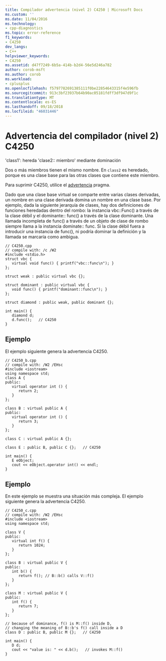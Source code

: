 ```yaml
---
title: Compilador advertencia (nivel 2) C4250 | Microsoft Docs
ms.custom: ''
ms.date: 11/04/2016
ms.technology:
- cpp-diagnostics
ms.topic: error-reference
f1_keywords:
- C4250
dev_langs:
- C++
helpviewer_keywords:
- C4250
ms.assetid: d47f7249-6b5a-414b-b2d4-56e5d246a782
author: corob-msft
ms.author: corob
ms.workload:
- cplusplus
ms.openlocfilehash: f5797782691385111f0be22854643315f4e596fb
ms.sourcegitcommit: 913c3bf23937b64b90ac05181fdff3df947d9f1c
ms.translationtype: MT
ms.contentlocale: es-ES
ms.lasthandoff: 09/18/2018
ms.locfileid: "46031446"
---
```

# <a name="compiler-warning-level-2-c4250"></a>Advertencia del compilador (nivel 2) C4250

'class1': hereda 'clase2:: miembro' mediante dominación

Dos o más miembros tienen el mismo nombre. En `class2` es heredado, porque es una clase base para las otras clases que contiene este miembro.

Para suprimir C4250, utilice el [advertencia](../../preprocessor/warning.md) pragma.

Dado que una clase base virtual se comparte entre varias clases derivadas, un nombre en una clase derivada domina un nombre en una clase base. Por ejemplo, dada la siguiente jerarquía de clases, hay dos definiciones de funciones heredadas dentro del rombo: la instancia vbc::Func() a través de la clase débil y el dominante:: func() a través de la clase dominante. Una llamada incompleta de func() a través de un objeto de clase de rombo siempre llama a la instancia dominate:: func.  Si la clase débil fuera a introducir una instancia de func(), ni podría dominar la definición y la llamada se marcaría como ambigua.

```
// C4250.cpp
// compile with: /c /W2
#include <stdio.h>
struct vbc {
   virtual void func() { printf("vbc::func\n"); }
};

struct weak : public virtual vbc {};

struct dominant : public virtual vbc {
   void func() { printf("dominant::func\n"); }
};

struct diamond : public weak, public dominant {};

int main() {
   diamond d;
   d.func();   // C4250
}
```

## <a name="example"></a>Ejemplo

El ejemplo siguiente genera la advertencia C4250.

```
// C4250_b.cpp
// compile with: /W2 /EHsc
#include <iostream>
using namespace std;
class A {
public:
   virtual operator int () {
      return 2;
   }
};

class B : virtual public A {
public:
   virtual operator int () {
      return 3;
   }
};

class C : virtual public A {};

class E : public B, public C {};   // C4250

int main() {
   E eObject;
   cout << eObject.operator int() << endl;
}
```

## <a name="example"></a>Ejemplo

En este ejemplo se muestra una situación más compleja. El ejemplo siguiente genera la advertencia C4250.

```
// C4250_c.cpp
// compile with: /W2 /EHsc
#include <iostream>
using namespace std;

class V {
public:
   virtual int f() {
      return 1024;
   }
};

class B : virtual public V {
public:
   int b() {
      return f(); // B::b() calls V::f()
   }
};

class M : virtual public V {
public:
   int f() {
      return 7;
   }
};

// because of dominance, f() is M::f() inside D,
// changing the meaning of B::b's f() call inside a D
class D : public B, public M {};   // C4250

int main() {
   D d;
   cout << "value is: " << d.b();   // invokes M::f()
}
```